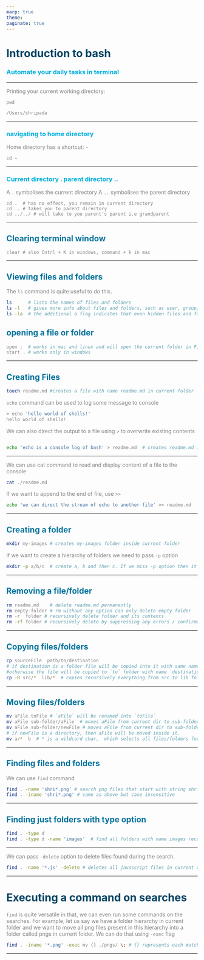```yaml
---
marp: true
theme:
paginate: true
---
```


<style >
:root{
    
    color: gray;
}
h1 {
  color: #004362;
}
h2 {
    color: #00739c;
}
h3 {
    color: #00b0de;
}



</style>

# **Introduction to bash**

### Automate your daily tasks in terminal

---

Printing your current working directory:

```
pwd

/Users/shripada

```

---

### navigating to home directory

Home directory has a shortcut: `~`

```
cd ~
```

---

### Current directory . parent directory ..

A `.` symbolises the current directory
A `..` symbolises the parent directory

```
cd .  # has no effect, you remain in current directory
cd .. # takes you to parent directory
cd ../../ # will take to you parent's parent i.e grandparent
```

---

## Clearing terminal window

```
clear # also Cntrl + K in windows, command + k in mac
```

---

## Viewing files and folders

The `ls` command is quite useful to do this.

```bash
ls      # lists the names of files and folders
ls -l   # gives more info about files and folders, such as user, group, and others permissions, date of creation etc
ls -la  # the additional a flag indicates that even hidden files and folders should be listed
```

## opening a file or folder

```bash
open .  # works in mac and linux and will open the current folder in Finder/Explorer
start . # works only in windows
```

---

## Creating Files

```bash
touch readme.md #creates a file with name readme.md in current folder
```

`echo` command can be used to log some message to console

```bash
> echo 'hello world of shells!'
hello world of shells!
```

We can also direct the output to a file using `>` to overwrite existing contents

```bash

echo 'echo is a console log of bash' > readme.md  # creates readme.md if it does not exist already
```

---

We can use cat command to read and display content of a file to the console

```bash
cat ./readme.md
```

If we want to append to the end of file, use `>>`

```bash
echo 'we can direct the stream of echo to another file' >> readme.md
```

---

## Creating a folder

```bash
mkdir my-images # creates my-images folder inside current folder
```

If we want to create a hierarchy of folders we need to pass `-p` option

```bash
mkdir -p a/b/c  # create a, b and then c. If we miss -p option then it will complain that intermidiate folders do not exist.
```

---

## Removing a file/folder

```bash
rm readme.md    # delete readme.md permanently
rm empty-folder # rm without any option can only delete empty folder
rm -r  folder # recursively delete folder and its contents
rm -rf folder # recursively delete by suppressing any errors / confirmations
```

---

## Copying files/folders

```bash
cp sourceFile  path/to/destination
# if destination is a folder file will be copied into it with same name `sourceFile`,
#otherwise the file will be copied to `to` folder with name `destination`
cp -R src/*  lib/*  # copies recursively everything from src to lib folder.
```

---

## Moving files/folders

```bash
mv aFile toFile # `aFile` will be renamed into `toFile`
mv aFile sub-folder/aFile  # moves aFile from current dir to sub-folder/aFile
mv aFile sub-folder/newFile # moves aFile from current dir to sub-folder with a different name 'newFile'
# if newFile is a directory, then aFile will be moved inside it.
mv a/*  b  # * is a wildcard char,  which selects all files/folders for moving
```

---

## Finding files and folders

We can use `find` command

```bash
find . -name 'shri*.png' # search png files that start with string shri in current directory
find . -iname 'shri*.png' # same as above but case insensitive
```

---

## Finding just folders with type option

```bash
find . -type d
find . -type d -name 'images'  # find all folders with name images recursively
```

---

We can pass `-delete` option to delete files found during the search.

```bash
find . -name '*.js' -delete # deletes all javascript files in current directory
```

---

# Executing a command on searches

`find` is quite versatile in that, we can even run some commands on the searches.
For example, let us say we have a folder hierarchy in current folder
and we want to move all png files present in this hierarchy into a folder called pngs in
current folder. We can do that using `-exec` flag

```bash
find . -iname '*.png' -exec mv {} ./pngs/ \; # {} represents each match.  \; is the end marker of the command.
```

---
